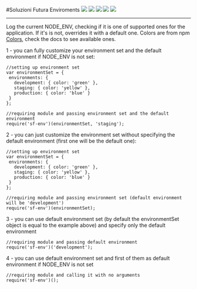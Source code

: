 #Soluzioni Futura Enviroments
<a href="https://www.npmjs.com/package/sf-env"><img src='http://img.shields.io/npm/v/sf-env.svg?style=flat'></a>
<a href="https://www.npmjs.com/package/sf-env"><img src='https://img.shields.io/npm/dm/sf-env.svg?style=flat-square'></a>
<a href="https://ci.appveyor.com/project/SoluzioniFutura/sf-env/build/1.0.7"><img src='https://ci.appveyor.com/api/projects/status/6oq9yuoorg4lspx6?svg=true'></a>
<a href="https://david-dm.org/SoluzioniFutura/sf-env"><img src='https://david-dm.org/SoluzioniFutura/sf-env.svg'></a>
<a href="https://www.youtube.com/watch?v=Sagg08DrO5U"><img src='http://img.shields.io/badge/gandalf-approved-61C6FF.svg'></a>

---

Log the current NODE_ENV, checking if it is one of supported ones for the application. If it's is not, overrides it with a default one.
Colors are from npm [Colors](https://www.npmjs.com/package/colors "Colors"), check the docs to see available ones. 

1 - you can fully customize your environment set and the default environment if NODE_ENV is not set:
```
//setting up environment set
var environmentSet = {
 environments: {
   development: { color: 'green' },
   staging: { color: 'yellow' },
   production: { color: 'blue' }
 }
};

//requiring module and passing environment set and the default environment
require('sf-env')(environmentSet, 'staging');
```

2 - you can just customize the environment set without specifying the default environment (first one will be the default one):
```
//setting up environment set
var environmentSet = {
 environments: {
   development: { color: 'green' },
   staging: { color: 'yellow' },
   production: { color: 'blue' }
 }
};

//requiring module and passing environment set (default environment will be 'development')
require('sf-env')(environmentSet);
```

3 - you can use default environment set (by default the environmentSet object is equal to the example above) and specify only the default environment
```
//requiring module and passing default environment
require('sf-env')('development');
```

4 - you can use default environment set and first of them as default environment if NODE_ENV is not set
```
//requiring module and calling it with no arguments
require('sf-env')();
```
